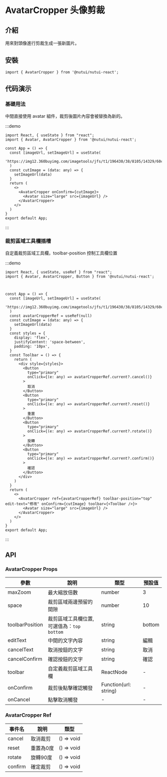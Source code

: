 # AvatarCropper 头像剪裁

## 介紹

用來對頭像進行剪裁生成一張新圖片。

## 安裝

```tsx
import { AvatarCropper } from '@nutui/nutui-react';
```

## 代码演示

### 基礎用法

中間直接使用 avatar 組件，裁剪後圖片內容會被替換為新的。

:::demo

```tsx
import React, { useState } from "react";
import { Avatar, AvatarCropper } from '@nutui/nutui-react';

const App = () => {
  const [imageUrl, setImageUrl] = useState(
    'https://img12.360buyimg.com/imagetools/jfs/t1/196430/38/8105/14329/60c806a4Ed506298a/e6de9fb7b8490f38.png'
  )
  const cutImage = (data: any) => {
    setImageUrl(data)
  }
  return (
    <>
      <AvatarCropper onConfirm={cutImage}>
        <Avatar size="large" src={imageUrl} />
      </AvatarCropper>
    </>
  )
}
export default App;
```

:::

### 裁剪區域工具欄插槽

自定義裁剪區域工具欄，toolbar-position 控制工具欄位置

:::demo

```tsx
import React, { useState, useRef } from "react";
import { Avatar, AvatarCropper, Button } from '@nutui/nutui-react';



const App = () => {
  const [imageUrl, setImageUrl] = useState(
    'https://img12.360buyimg.com/imagetools/jfs/t1/196430/38/8105/14329/60c806a4Ed506298a/e6de9fb7b8490f38.png'
  )
  const avatarCropperRef = useRef(null)
  const cutImage = (data: any) => {
    setImageUrl(data)
  }
  const styles = {
    display: 'flex',
    justifyContent: 'space-between',
    padding: '10px',
  }
  const Toolbar = () => {
    return (
      <div style={styles}>
        <Button
          type="primary"
          onClick={(e: any) => avatarCropperRef.current?.cancel()}
        >
          取消
        </Button>
        <Button
          type="primary"
          onClick={(e: any) => avatarCropperRef.current?.reset()}
        >
          重置
        </Button>
        <Button
          type="primary"
          onClick={(e: any) => avatarCropperRef.current?.rotate()}
        >
          旋轉
        </Button>
        <Button
          type="primary"
          onClick={(e: any) => avatarCropperRef.current?.confirm()}
        >
          確認
        </Button>
      </div>
    )
  }
  return (
    <>
      <AvatarCropper ref={avatarCropperRef} toolbar-position="top" edit-text="修改" onConfirm={cutImage} toolbar={<Toolbar />}>
        <Avatar size="large" src={imageUrl} />
      </AvatarCropper>
    </>
  )
}
export default App;

```

:::

## API

### AvatarCropper Props

| 參數             | 說明                                        | 類型   | 預設值 |
| ---------------- | ------------------------------------------- | ------ | ------ |
| maxZoom         | 最大縮放倍數                                | number | 3      |
| space            | 裁剪區域兩邊預留的間隙                      | number | 10     |
| toolbarPosition | 裁剪區域工具欄位置,可選值為：`top` `bottom` | string | bottom |
| editText        | 中間的文字內容                              | string | 編輯   |
| cancelText      | 取消按鈕的文字                              | string | 取消   |
| cancelConfirm   | 確認按鈕的文字                              | string | 確認   |
| toolbar         | 自定義裁剪區域工具欄                       |  ReactNode   |  - |
| onConfirm       | 裁剪後點擊確認觸發                    | Function(url: string) |  - |
| onCancel        | 點擊取消觸發                          | -                |  - |

### AvatarCropper Ref

| 事件名  | 說明      |  類型 |
| ------- | --------- | ----- |
| cancel  | 取消裁剪  | () => void |
| reset   | 重置為0度 | () => void |
| rotate  | 旋轉90度  | () => void |
| confirm | 確定裁剪  | () => void |
